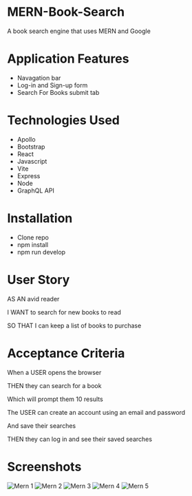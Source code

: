 # MERN-Book-Search
A book search engine that uses MERN and Google 

# Application Features
- Navagation bar 
- Log-in and Sign-up form 
- Search For Books submit tab 

# Technologies Used 
- Apollo
- Bootstrap
- React 
- Javascript 
- Vite 
- Express
- Node
- GraphQL API 

# Installation 
- Clone repo
- npm install
- npm run develop  

# User Story 
AS AN avid reader

I WANT to search for new books to read

SO THAT I can keep a list of books to purchase

# Acceptance Criteria 
When a USER opens the browser 

THEN they can search for a book 

Which will prompt them 10 results

The USER can create an account using an email and password

And save their searches 

THEN they can log in and see their saved searches 

# Screenshots
![Mern 1](https://github.com/musekat3/mern-book-search/assets/131501260/282bf046-b31c-4682-99c9-53c7ef90446d) 
![Mern 2](https://github.com/musekat3/mern-book-search/assets/131501260/10814b58-4c04-4e66-9d87-0eb659212131)
![Mern 3](https://github.com/musekat3/mern-book-search/assets/131501260/c3a8e42b-f484-4de3-9961-e1753b19282b)
![Mern 4](https://github.com/musekat3/mern-book-search/assets/131501260/eebf16cb-41b8-4c77-9e10-6b0a26936adc)
![Mern 5](https://github.com/musekat3/mern-book-search/assets/131501260/1f0ea7d4-947e-457e-8b49-23fc31ee25f8)




